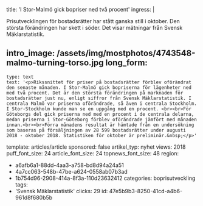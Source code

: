 title: 'I Stor-Malmö gick bopriser ned två procent'
ingress: |
  <p>Prisutvecklingen för bostadsrätter har stått ganska still i oktober. Den största förändringen har skett i söder. Det visar mätningar från Svensk Mäklarstatistik.
  </p>
  
intro_image: /assets/img/mostphotos/4743548-malmo-turning-torso.jpg
long_form:
  -
    type: text
    text: '<p>Rikssnittet för priser på bostadsrätter förblev oförändrat den senaste månaden. I Stor-Malmö gick bopriserna för lägenheter ned med två procent. Det är den största förändringen på marknaden för bostadsrätter just nu, enligt siffror från Svensk Mäklarstatistik. I centrala Malmö var priserna oförändrade, så även i centrala Stockholm. I Stor-Stockholm kunde man se en uppgång med en procent. <br><br>För Göteborgs del gick priserna ned med en procent i de centrala delarna, medan priserna i Stor-Göteborg förblev oförändrade jämfört med månaden innan.<br><br>Förra månadens resultat är hämtade från en undersökning som baseras på försäljningen av 28 599 bostadsrätter under augusti 2018 - oktober 2018. Statistiken för oktober är preliminär.&nbsp;</p>'
template: articles/article
sponsored: false
artikel_typ: nyhet
views: 2018
puff_font_size: 24
article_font_size: 24
topnews_font_size: 48
region:
  - a6afb6a1-88dd-4aa3-a758-bd8d94a24a51
  - 4a7cc063-548b-47be-a624-0558ab07b3ad
  - 1b754d96-2908-414a-8f3a-110d23632412
categories: boprisutveckling
tags:
  - 'Svensk Mäklarstatistik'
clicks: 29
id: 47e5b9b3-8250-41cd-a4b6-961d8f680b5b
